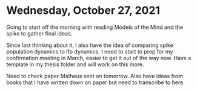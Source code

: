 # Wednesday, October 27, 2021

Going to start off the morning with reading Models of the Mind and the spike to gather final ideas.

Since last thinking about it, I also have the idea of comparing spike population dynamics to lfp dynamics.
I need to start to prep for my confirmation meeting in March, easier to get it out of the way now.
Have a template in my thesis folder and will work on this more.

Need to check paper Matheus sent on tomorrow.
Also have ideas from books that I have written down on paper but need to transcribe to here.